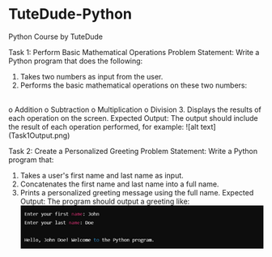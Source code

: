 # TuteDude-Python
Python Course by TuteDude
 
Task 1: Perform Basic Mathematical Operations
Problem Statement: Write a Python program that does the following:
1.  Takes two numbers as input from the user.
2.  Performs the basic mathematical operations on these two numbers:
<br>
        o   Addition
        o	Subtraction
        o	Multiplication
        o	Division
3.  Displays the results of each operation on the screen.
 Expected Output:
    The output should include the result of each operation performed, for example:
    ![alt text](Task1Output.png)
 
Task 2: Create a Personalized Greeting
Problem Statement: Write a Python program that:
1.  Takes a user's first name and last name as input.
2.  Concatenates the first name and last name into a full name.
3.  Prints a personalized greeting message using the full name.
Expected Output:
    The program should output a greeting like:
    ![alt text](Task2Output.png)
 
 
